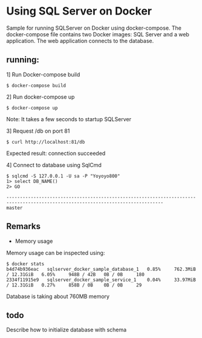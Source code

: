 # Using SQL Server on Docker

Sample for running SQLServer on Docker using docker-compose. The docker-compose file contains two Docker images:
SQL Server and a web application. The web application connects to the database.

## running:

1] Run Docker-compose build

```
$ docker-compose build
```

2] Run docker-compose up

```
$ docker-compose up
```

Note: It takes a few seconds to startup SQLServer

3] Request /db on port 81

```
$ curl http://localhost:81/db
```

Expected result: connection succeeded

4] Connect to database using SqlCmd

```
$ sqlcmd -S 127.0.0.1 -U sa -P "Yoyoyo800"
1> select DB_NAME()
2> GO
                                                                                                                       
--------------------------------------------------------------------------------------------------------------------------------
master
```

## Remarks


- Memory usage

Memory usage can be inspected using:

```
$ docker stats
b4d74b936eac   sqlserver_docker_sample_database_1   0.85%     762.3MiB / 12.31GiB   6.05%     948B / 42B   0B / 0B     180
2334f11915e9   sqlserver_docker_sample_service_1    0.04%     33.97MiB / 12.31GiB   0.27%     858B / 0B    0B / 0B     29
```

Database is taking about 760MB memory

## todo

Describe how to initialize database with schema











